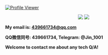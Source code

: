 [![Profile Viewer](https://komarev.com/ghpvc/?username=AutumnWhj&style=for-the-badge&color=orange)](https://github.com/antonkomarev/github-profile-views-counter)

<p align="center">
    <img src = "https://github-readme-stats.vercel.app/api?username=AutumnWhj&show_icons=true&theme=outrun&hide_border=true&count_private=true">
    <img src = "https://github-readme-stats.vercel.app/api/top-langs/?username=AutumnWhj&hide=html,css&theme=yeblu&layout=compact&count_private=true&langs_count=8">
</p>

**My email is: 439661734@qq.com**

**QQ微信同号: 439661734, Telegram: @Jin_1001**

**Welcome to contact me about any tech Q/A!**
